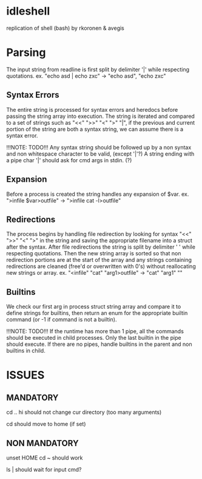 # idleshell
replication of shell (bash) by rkoronen & avegis

# Parsing
The input string from readline is first split by delimiter '|' while respecting quotations.
ex. "echo asd | echo zxc" -> "echo asd", "echo zxc"

## Syntax Errors
The entire string is processed for syntax errors and heredocs before passing the string array into execution.
The string is iterated and compared to a set of strings such as "<<" ">>" "<" ">" "|", if the previous and current portion of
the string are both a syntax string, we can assume there is a syntax error. 

!!!NOTE: TODO!!!
Any syntax string should be followed up by a non syntax and non whitespace character to be valid, (except '|'?)
A string ending with a pipe char '|' should ask for cmd args in stdin. (?)

## Expansion
Before a process is created the string handles any expansion of $var.
ex. ">infile $var>outfile"    ->    ">infile cat -l>outfile"

## Redirections
The process begins by handling file redirection by looking for syntax "<<" ">>" "<" ">" in the string
and saving the appropriate filename into a struct after the syntax.
After file redirections the string is split by delimiter ' ' while respecting quotations.
Then the new string array is sorted so that non redirection portions are at the start of the array and
any strings containing redirections are cleaned (free'd or overwritten with 0's) without reallocating new strings or array.
ex. "<infile" "cat" "arg1>outfile"    ->    "cat" "arg1" ""

## Builtins
We check our first arg in process struct string array and compare it to define strings for builtins, then return an enum
for the appropriate builtin command (or -1 if command is not a builtin).

!!!NOTE: TODO!!!
If the runtime has more than 1 pipe, all the commands should be executed in child processes.
Only the last builtin in the pipe should execute.
If there are no pipes, handle builtins in the parent and non builtins in child.

# ISSUES

## MANDATORY 

cd .. hi
should not change cur directory (too many arguments)

cd
should move to home (if set)

## NON MANDATORY

unset HOME
cd ~
should work

ls |
should wait for input cmd?
